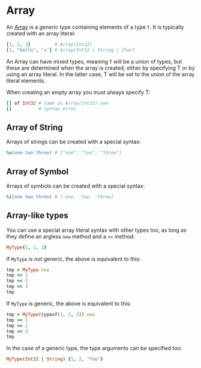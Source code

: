 # Array

An [Array](http://crystal-lang.org/api/Array.html) is a generic type containing elements of a type `T`. It is typically created with an array literal:

```ruby
[1, 2, 3]         # Array(Int32)
[1, "hello", 'x'] # Array(Int32 | String | Char)
```

An Array can have mixed types, meaning `T` will be a union of types, but these are determined when the array is created, either by specifying T or by using an array literal. In the latter case, T will be set to the union of the array literal elements.

When creating an empty array you must always specify T:

```ruby
[] of Int32 # same as Array(Int32).new
[]          # syntax error
```

## Array of String

Arrays of strings can be created with a special syntax:

```ruby
%w(one two three) # ["one", "two", "three"]
```

## Array of Symbol

Arrays of symbols can be created with a special syntax:

```ruby
%i(one two three) # [:one, :two, :three]
```

## Array-like types

You can use a special array literal syntax with other types too, as long as they define an argless `new` method and a `<<` method:

```ruby
MyType{1, 2, 3}
```

If `MyType` is not generic, the above is equivalent to this:

```ruby
tmp = MyType.new
tmp << 1
tmp << 2
tmp << 3
tmp
```

If `MyType` is generic, the above is equivalent to this:

```ruby
tmp = MyType(typeof(1, 2, 3)).new
tmp << 1
tmp << 2
tmp << 3
tmp
```

In the case of a generic type, the type arguments can be specified too:

```ruby
MyType(Int32 | String) {1, 2, "foo"}
```

